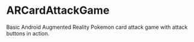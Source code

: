 # ARCardAttackGame
Basic Android Augmented Reality Pokemon card attack game with attack buttons in action.
